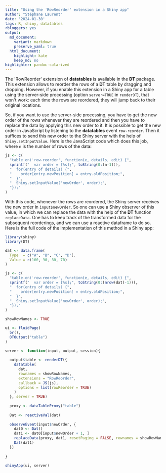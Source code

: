 ```yaml
---
title: "Using the 'RowReorder' extension in a Shiny app"
author: "Stéphane Laurent"
date: '2024-01-30'
tags: R, shiny, datatables
rbloggers: yes
output:
  md_document:
    variant: markdown
    preserve_yaml: true
  html_document:
    highlight: kate
    keep_md: no
highlighter: pandoc-solarized
---
```


The 'RowReorder' extension of **datatables** is available in the **DT**
package. This extension allows to reorder the rows of a **DT** table by
dragging and dropping. However, if you enable this extension in a Shiny
app for a table using the server-side processing (option `server=TRUE`
in `renderDT`), that won't work: each time the rows are reordered, they
will jump back to their original locations.

So, if you want to use the server-side processing, you have to get the
new order of the rows whenever they are reordered and then you have to
replace the data by applying this new order to it. It is possible to get
the new order in JavaScript by listening to the **datatables** event
`row-reorder`. Then it suffices to send this new order to the Shiny
server with the help of `Shiny.setInputValue`. Here is the JavaScript
code which does this job, where `n` is the number of rows of the data:

``` r
js <- c(
  "table.on('row-reorder', function(e, details, edit) {",
  sprintf("  var order = [%s];", toString(0:(n-1))),
  "  for(entry of details) {",
  "    order[entry.newPosition] = entry.oldPosition;",
  "  }",
  "  Shiny.setInputValue('newOrder', order);",
  "});"
)
```

With this code, whenever the rows are reordered, the Shiny server
receives the new order in `input$newOrder`. So one can use a Shiny
observer of this value, in which we can replace the data with the help
of the **DT** function `replaceData`. One has to keep track of the
transformed data for the subsequent reorderings, and we can use a
reactive dataframe to do so. Here is the full code of the implementation
of this method in a Shiny app:

``` r
library(shiny)
library(DT)

dat <- data.frame(
  Type  = c("A", "B", "C", "D"),
  Value = c(100, 90, 80, 70)
)

js <- c(
  "table.on('row-reorder', function(e, details, edit) {",
  sprintf("  var order = [%s];", toString(0:(nrow(dat)-1))),
  "  for(entry of details) {",
  "    order[entry.newPosition] = entry.oldPosition;",
  "  }",
  "  Shiny.setInputValue('newOrder', order);",
  "});"
)

showRowNames <- TRUE

ui <- fluidPage(
  br(),
  DTOutput("table")
)

server <- function(input, output, session){
  
  output$table <- renderDT({
    datatable(
      dat,
      rownames = showRowNames,
      extensions = "RowReorder",
      callback = JS(js),
      options = list(rowReorder = TRUE)
    )
  }, server = TRUE)
  
  proxy <- dataTableProxy("table")
  
  Dat <- reactiveVal(dat)
  
  observeEvent(input$newOrder, {
    dat0 <- Dat()
    dat1 <- dat0[input$newOrder + 1, ]
    replaceData(proxy, dat1, resetPaging = FALSE, rownames = showRowNames)
    Dat(dat1)
  })
  
}

shinyApp(ui, server)
```
